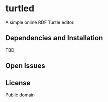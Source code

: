 # turtled

A simple online RDF Turtle editor.

## Dependencies and Installation

TBD

## Open Issues

## License

Public domain